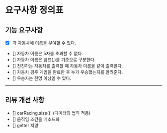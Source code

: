 # 요구사항 정의표

## 기능 요구사항

- [x] 각 자동차에 이름을 부여할 수 있다.
- [] 자동차 이름은 5자를 초과할 수 없다.
- [] 자동차 이름은 쉼표(,)를 기준으로 구분한다.
- [] 전진하는 자동차를 출력할 때 자동차 이름을 같이 출력한다.
- [] 자동차 경주 게임을 완료한 후 누가 우승했는지를 알려준다.
- [] 우승자는 한명 이상일 수 있다.

----

## 리뷰 개선 사항

- [] carRacing.size()! (디미터의 법칙 적용)
- [] 움직임 조건을 메소드화
- [] getter 지양

